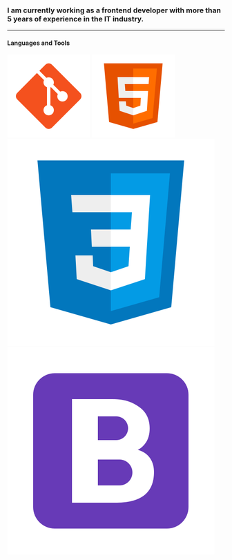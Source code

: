 ### I am currently working as a frontend developer with more than 5 years of experience in the IT industry.

---

#### Languages and Tools

![GIT](https://github.com/Chintanjadav/Chintanjadav/blob/main/icons/git.svg "GIT")
![HTML 5](https://github.com/Chintanjadav/Chintanjadav/blob/main/icons/html5.svg "HTML 5")
![CSS 3](https://github.com/Chintanjadav/Chintanjadav/blob/main/icons/css3.svg "CSS 3")
![Bootstrap](https://github.com/Chintanjadav/Chintanjadav/blob/main/icons/bootstrap.svg "Bootstrap")

